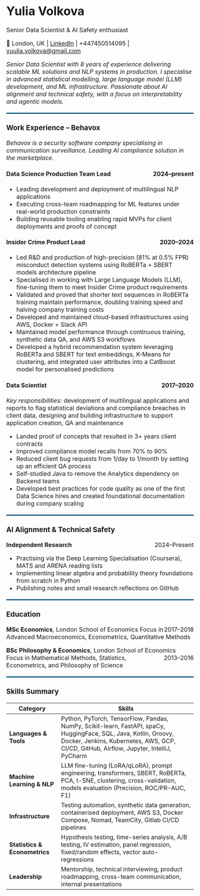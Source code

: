 <div style="font-size: 16px">

# Yulia Volkova
Senior Data Scientist & AI Safety enthusiast

📍 London, UK | [LinkedIn](https://www.linkedin.com/in/yulia-volkova/) | +447450514095 | yuulia.volkova@gmail.com

*Senior Data Scientist with 8 years of experience delivering scalable ML solutions and NLP systems in production. I specialise in advanced statistical modelling, large language model (LLM) development, and ML infrastructure. Passionate about AI alignment and technical safety, with a focus on interpretability and agentic models.*

<hr style="border: 1px solid #0077b6; margin: 20px 0;">

### Work Experience – Behavox
*Behavox is a security software company specialising in communication surveillance. Leading AI compliance solution in the marketplace.*

#### Data Science Production Team Lead <span style="float: right">2024–present</span>
- Leading development and deployment of multilingual NLP applications
- Executing cross-team roadmapping for ML features under real-world production constraints
- Building reusable tooling enabling rapid MVPs for client deployments and proofs of concept

#### Insider Crime Product Lead <span style="float: right">2020–2024</span>
- Led R&D and production of high-precision (81% at 0.5% FPR) misconduct detection systems using RoBERTa + SBERT models architecture pipeline
- Specialised in working with Large Language Models (LLM), fine-tuning them to meet Insider Crime product requirements
- Validated and proved that shorter text sequences in RoBERTa training maintain performance, doubling training speed and halving company training costs
- Developed and maintained cloud-based infrastructures using AWS, Docker + Slack API
- Maintained model performance through continuous training, synthetic data QA, and AWS S3 workflows
- Developed a hybrid recommendation system leveraging RoBERTa and SBERT for text embeddings, K-Means for clustering, and integrated user attributes into a CatBoost model for personalised predictions

#### Data Scientist <span style="float: right">2017–2020</span>
*Key responsibilities:* development of multilingual applications and reports to flag statistical deviations and compliance breaches in client data, designing and building infrastructure to support application creation, QA and maintenance
- Landed proof of concepts that resulted in 3+ years client contracts
- Improved compliance model recalls from 70% to 90%
- Reduced client bug requests from 1/day to 1/month by setting up an efficient QA process
- Self-studied Java to remove the Analytics dependency on Backend teams
- Developed best practices for code quality as one of the first Data Science hires and created foundational documentation during company scaling

<hr style="border: 1px solid #0077b6; margin: 20px 0;">

### AI Alignment & Technical Safety
**Independent Research** <span style="float: right">2024–Present</span>
- Practising via the Deep Learning Specialisation (Coursera), MATS and ARENA reading lists
- Implementing linear algebra and probability theory foundations from scratch in Python 
- Publishing notes and small research reflections on GitHub

<hr style="border: 1px solid #0077b6; margin: 20px 0;">

### Education
**MSc Economics**, London School of Economics <span style="float: right">2017–2018</span>
Focus in Advanced Macroeconomics, Econometrics, Quantitative Methods

**BSc Philosophy & Economics**, London School of Economics <span style="float: right">2013–2016</span>
Focus in Mathematical Methods, Statistics, Econometrics, and Philosophy of Science

<hr style="border: 1px solid #0077b6; margin: 20px 0;">

### Skills Summary

| Category | Skills |
|----------|---------|
| **Languages & Tools** | Python, PyTorch, TensorFlow, Pandas, NumPy, Scikit-learn, FastAPI, spaCy, HuggingFace, SQL, Java, Kotlin, Groovy, Docker, Jenkins, Kubernetes, AWS, GCP, CI/CD, GitHub, Airflow, Jupyter, IntelliJ, PyCharm |
| **Machine Learning & NLP** | LLM fine-tuning (LoRA/qLoRA), prompt engineering, transformers, SBERT, RoBERTa, PCA, t-SNE, clustering, cross-validation, models evaluation (Precision, ROC/PR-AUC, F1) |
| **Infrastructure** | Testing automation, synthetic data generation, containerised deployment, AWS S3, Docker Compose, Nomad, TeamCity, Gitlab CI/CD pipelines |
| **Statistics & Econometrics** | Hypothesis testing, time-series analysis, A/B testing, IV estimation, panel regression, fixed/random effects, vector auto-regressions |
| **Leadership** | Mentorship, technical interviewing, product roadmapping, cross-team communication, internal presentations |

</div>
